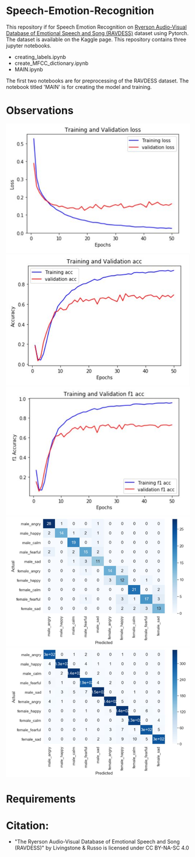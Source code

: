 # Speech-Emotion-Recognition
This repository if for Speech Emotion Recognition on [Ryerson Audio-Visual Database of Emotional Speech and Song (RAVDESS)](https://www.kaggle.com/uwrfkaggler/ravdess-emotional-speech-audio) dataset using Pytorch. The dataset is available on the Kaggle page.
This repository contains three jupyter notebooks.
* creating_labels.ipynb
* create_MFCC_dictionary.ipynb
* MAIN.ipynb

The first two notebooks are for preprocessing of the RAVDESS dataset. The notebook titled 'MAIN' is for creating the model and training.

# Observations

![alt text](https://github.com/Azithral/Speech-Emotion-Recognition/blob/master/Images/Loss_graph.JPG)
![alt text](https://github.com/Azithral/Speech-Emotion-Recognition/blob/master/Images/accuracy_graph.JPG)
![alt text](https://github.com/Azithral/Speech-Emotion-Recognition/blob/master/Images/f1_accuracy_graph.JPG)
![alt text](https://github.com/Azithral/Speech-Emotion-Recognition/blob/master/Images/val_confusion_matrix.JPG)
![alt text](https://github.com/Azithral/Speech-Emotion-Recognition/blob/master/Images/train_confusion_matrix.JPG)
# Requirements




# Citation:
*  "The Ryerson Audio-Visual Database of Emotional Speech and Song (RAVDESS)" by Livingstone & Russo is licensed under CC BY-NA-SC 4.0


